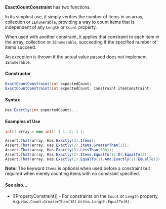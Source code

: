 **ExactCountConstraint** has two functions. 

In its simplest use, it simply verifies the number of items in an array, collection or `IEnumerable`, providing a way to count items that is independent of any `Length` or `Count` property.

When used with another constraint, it applies that constraint to each item in the array, collection or  `IEnumerable`, succeeding if the specified number of items succeed. 

An exception is thrown if the actual value passed does not implement `IEnumerable`.

#### Constructor

```csharp
ExactCountConstraint(int expectedCount)
ExactCountConstraint(int expectedCount, Constraint itemConstraint)
```

#### Syntax

```csharp
Has.Exactly(int expectedCount)...
```

#### Examples of Use

```csharp
int[] array = new int[] { 1, 2, 3 };

Assert.That(array, Has.Exactly(3).Items);
Assert.That(array, Has.Exactly(2).Items.GreaterThan(1));
Assert.That(array, Has.Exactly(3).LessThan(100));
Assert.That(array, Has.Exactly(2).Items.EqualTo(1).Or.EqualTo(3));
Assert.That(array, Has.Exactly(1).EqualTo(1).And.Exactly(1).EqualTo(3));
```

**Note:** The keyword `Items` is optional when used before a constraint but required when  merely counting items with no constraint specified.

#### See also...
 * [[PropertyConstraint]] - For constraints on the `Count` or `Length` property, e.g. `Has.Count.GreaterThan(10)` or `Has.Length.EqualTo(6)`.
